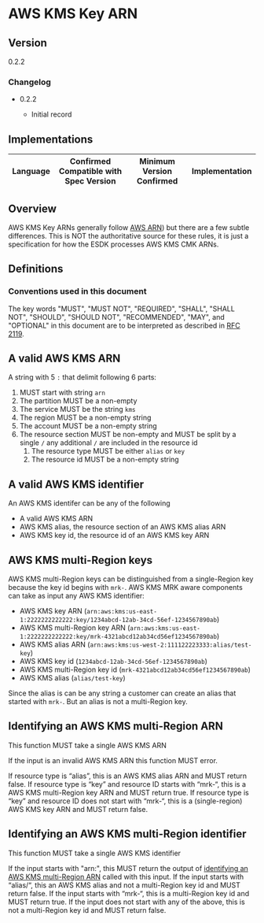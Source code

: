 [//]: # "Copyright Amazon.com Inc. or its affiliates. All Rights Reserved."
[//]: # "SPDX-License-Identifier: CC-BY-SA-4.0"

# AWS KMS Key ARN

## Version

0.2.2

### Changelog

- 0.2.2

  - Initial record

## Implementations

| Language | Confirmed Compatible with Spec Version | Minimum Version Confirmed | Implementation |
| -------- | -------------------------------------- | ------------------------- | -------------- |

## Overview

AWS KMS Key ARNs generally follow [AWS ARN](https://docs.aws.amazon.com/general/latest/gr/aws-arns-and-namespaces.html))
but there are a few subtle differences.
This is NOT the authoritative source for these rules,
it is just a specification for how the ESDK processes AWS KMS CMK ARNs.

## Definitions

### Conventions used in this document

The key words "MUST", "MUST NOT", "REQUIRED", "SHALL", "SHALL NOT", "SHOULD", "SHOULD NOT", "RECOMMENDED", "MAY", and "OPTIONAL"
in this document are to be interpreted as described in [RFC 2119](https://tools.ietf.org/html/rfc2119).

## A valid AWS KMS ARN

A string with 5 `:` that delimit following 6 parts:

1. MUST start with string `arn`
2. The partition MUST be a non-empty
3. The service MUST be the string `kms`
4. The region MUST be a non-empty string
5. The account MUST be a non-empty string
6. The resource section MUST be non-empty and MUST be split by a single `/`
   any additional `/` are included in the resource id
   1. The resource type MUST be either `alias` or `key`
   2. The resource id MUST be a non-empty string

## A valid AWS KMS identifier

An AWS KMS identifer can be any of the following

- A valid AWS KMS ARN
- AWS KMS alias, the resource section of an AWS KMS alias ARN
- AWS KMS key id, the resource id of an AWS KMS key ARN

## AWS KMS multi-Region keys

AWS KMS multi-Region keys can be distinguished from a single-Region key because the key id begins with `mrk-`.
AWS KMS MRK aware components can take as input any AWS KMS identifier:

- AWS KMS key ARN (`arn:aws:kms:us-east-1:2222222222222:key/1234abcd-12ab-34cd-56ef-1234567890ab`)
- AWS KMS multi-Region key ARN (`arn:aws:kms:us-east-1:2222222222222:key/mrk-4321abcd12ab34cd56ef1234567890ab`)
- AWS KMS alias ARN (`arn:aws:kms:us-west-2:111122223333:alias/test-key`)
- AWS KMS key id (`1234abcd-12ab-34cd-56ef-1234567890ab`)
- AWS KMS multi-Region key id (`mrk-4321abcd12ab34cd56ef1234567890ab`)
- AWS KMS alias (`alias/test-key`)

Since the alias is can be any string a customer can create an alias that started with `mrk-`.
But an alias is not a multi-Region key.

## Identifying an AWS KMS multi-Region ARN

This function MUST take a single AWS KMS ARN

If the input is an invalid AWS KMS ARN this function MUST error.

If resource type is “alias”,
this is an AWS KMS alias ARN and MUST return false.
If resource type is “key” and resource ID starts with “mrk-“,
this is a AWS KMS multi-Region key ARN and MUST return true.
If resource type is “key” and resource ID does not start with “mrk-“,
this is a (single-region) AWS KMS key ARN and MUST return false.

## Identifying an AWS KMS multi-Region identifier

This function MUST take a single AWS KMS identifier

If the input starts with "arn:",
this MUST return the output of [identifying an AWS KMS multi-Region ARN](aws-kms-key-arn.md#identifying-an-aws-kms-multi-region-arn)
called with this input.
If the input starts with “alias/“,
this an AWS KMS alias and not a multi-Region key id and MUST return false.
If the input starts with “mrk-“,
this is a multi-Region key id and MUST return true.
If the input does not start with any of the above,
this is not a multi-Region key id and MUST return false.
